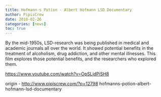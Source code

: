 ```yaml
---
title: Hofmann-s Potion - Albert Hofmann LSD Documentary
author: PipisCrew
date: 2018-02-26
categories: [news]
toc: true
---
```


By the mid-1950s, LSD-research was being published in medical and academic journals all over the world. It showed potential benefits in the treatment of alcoholism, drug addiction, and other mental illnesses. This film explores those potential benefits, and the researchers who explored them.

https://www.youtube.com/watch?v=OpSLjdPiSH8

origin - http://www.pipiscrew.com/?p=12798 hofmanns-potion-albert-hofmann-lsd-documentary
